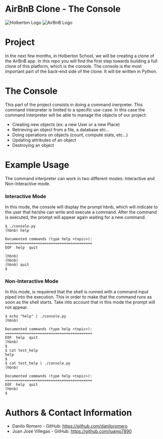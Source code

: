 # AirBnB Clone - The Console

![Holberton Logo](https://www.holbertonschool.com/holberton-logo.png)
![AirBnB Logo](https://storage.googleapis.com/www-paredro-com/uploads/2019/03/El-logo-de-Airbnb-es-el-si%CC%81mbolo-de-la-gente-lugares-amor-y-un-22A22.jpg)

# Project
In the next few months, in Holberton School, we will be creating a clone of the AirBnB app. In this repo you will find the first step towards building a full clone of this platform, which is the console. The console is the most important part of the back-end side of the clone. It will be written in Python.

# The Console
This part of the project consists in doing a command inerpreter. This command interpreter is limited to a specific use-case. In this case the command interpreter will be able to manage the objects of our project:
-   Creating new objects (ex: a new User or a new Place)
-   Retrieving an object from a file, a database etc…
-   Doing operations on objects (count, compute stats, etc…)
-   Updating attributes of an object
-   Destroying an object

# Example Usage

The command interpreter can work in two different modes: Interactive and Non-Interactive mode.

### Interactive Mode
In this mode, the console will display the prompt hbnb, which will indicate to the user that he/she can write and execute a command. After the command is executed, the prompt will appear again waiting for a new command.

```
$ ./console.py
(hbnb) help

Documented commands (type help <topic>):
========================================
EOF  help  quit

(hbnb)
(hbnb)
(hbnb) quit
$
```

### Non-Interactive Mode
In this mode, is requiered that the shell is runned with a command input piped into the execution. This in order to make that the command runs as soon as the shell starts. Take into account that in this mode the prompt will not appear.

```
$ echo "help" | ./console.py
(hbnb)

Documented commands (type help <topic>):
========================================
EOF  help  quit
(hbnb)
$
$ cat test_help
help
$
$ cat test_help | ./console.py
(hbnb)

Documented commands (type help <topic>):
========================================
EOF  help  quit
(hbnb)
$
```

# Authors & Contact Information
- Danilo Romero - GitHub: https://github.com/daniloromero
- Juan José Villegas - GitHub: https://github.com/juanjo7890
